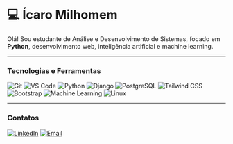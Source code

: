 # 💻 Ícaro Milhomem

Olá! Sou estudante de Análise e Desenvolvimento de Sistemas, focado em **Python**, desenvolvimento web, inteligência artificial e machine learning.  

---

### Tecnologias e Ferramentas

![Git](https://img.shields.io/badge/Git-000000?style=for-the-badge&logo=git&logoColor=white) 
![VS Code](https://img.shields.io/badge/Visual_Studio_Code-000000?style=for-the-badge&logo=visualstudiocode&logoColor=white) 
![Python](https://img.shields.io/badge/Python-000000?style=for-the-badge&logo=python&logoColor=white) 
![Django](https://img.shields.io/badge/Django-000000?style=for-the-badge&logo=django&logoColor=white)
![PostgreSQL](https://img.shields.io/badge/PostgreSQL-000000?style=for-the-badge&logo=postgresql&logoColor=white) 
![Tailwind CSS](https://img.shields.io/badge/Tailwind_CSS-000000?style=for-the-badge&logo=tailwind-css&logoColor=white)
![Bootstrap](https://img.shields.io/badge/Bootstrap-000000?style=for-the-badge&logo=bootstrap&logoColor=white)
![Machine Learning](https://img.shields.io/badge/Machine_Learning-000000?style=for-the-badge&logo=tensorflow&logoColor=white)
![Linux](https://img.shields.io/badge/Linux-000000?style=for-the-badge&logo=linux&logoColor=white) 

---


### Contatos
[![LinkedIn](https://img.shields.io/badge/LinkedIn-0A66C2?style=for-the-badge&logo=linkedin&logoColor=white)](https://www.linkedin.com/in/icaro-milhomem-30216037b) 
[![Email](https://img.shields.io/badge/Email-D14836?style=for-the-badge&logo=gmail&logoColor=white)](mailto:icaromilhomemjr02@gmail.com)
